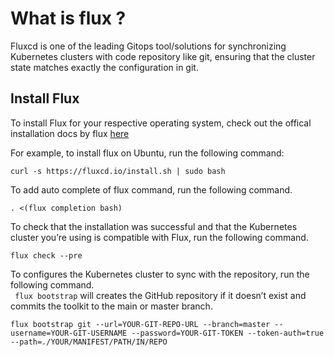# What is flux ?
Fluxcd is one of the leading Gitops tool/solutions for synchronizing Kubernetes clusters with code repository like git, ensuring that the cluster state matches exactly the configuration in git.

## Install Flux
To install Flux for your respective operating system, check out the offical installation docs by flux [here](https://fluxcd.io/flux/installation/)

For example, to install flux on  Ubuntu, run the following command:
```
curl -s https://fluxcd.io/install.sh | sudo bash
```

To add auto complete of flux command, run the following command.
```
. <(flux completion bash)
```

To check that the installation was successful and that the Kubernetes cluster you’re using is compatible with Flux, run the following command.
```
flux check --pre
```

To configures the Kubernetes cluster to sync with the repository, run the following command. <br>
` flux bootstrap` will creates the GitHub repository if it doesn’t exist and commits the toolkit to the main or master branch.
```
flux bootstrap git --url=YOUR-GIT-REPO-URL --branch=master --username=YOUR-GIT-USERNAME --password=YOUR-GIT-TOKEN --token-auth=true --path=./YOUR/MANIFEST/PATH/IN/REPO
```


